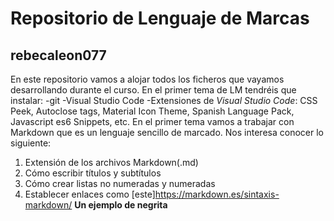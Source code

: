 # Repositorio de Lenguaje de Marcas
## rebecaleon077
En este repositorio vamos a alojar todos los ficheros que vayamos desarrollando durante el curso. En el primer tema de LM tendréis que instalar:
-git
-Visual Studio Code
-Extensiones de *Visual Studio Code*: CSS Peek, Autoclose tags, Material Icon Theme, Spanish Language Pack, Javascript es6 Snippets, etc.
En el primer tema vamos a trabajar con Markdown que es un lenguaje sencillo de marcado. Nos interesa conocer lo siguiente:
1. Extensión de los archivos Markdown(.md)
2. Cómo escribir títulos y subtítulos 
3. Cómo crear listas no numeradas y numeradas
4. Establecer enlaces como [este]https://markdown.es/sintaxis-markdown/
**Un ejemplo de negrita**
